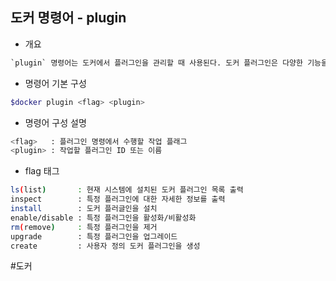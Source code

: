 ## 도커 명령어 - plugin

- 개요
```txt
`plugin` 명령어는 도커에서 플러그인을 관리할 때 사용된다. 도커 플러그인은 다양한 기능을 확장하고 도커 환경을 사용자 정의하는데 도움을 주는 확장 모듈이다. 
```

- 명령어 기본 구성
```bash
$docker plugin <flag> <plugin>
```

- 명령어 구성 설명
```bash
<flag>   : 플러그인 명령에서 수행할 작업 플래그
<plugin> : 작업할 플러그인 ID 또는 이름
```

- flag 태그
```bash
ls(list)       : 현재 시스템에 설치된 도커 플러그인 목록 출력
inspect        : 특정 플러그인에 대한 자세한 정보를 출력
install        : 도커 플러글인을 설치
enable/disable : 특정 플러그인을 활성화/비활성화
rm(remove)     : 특정 플러그인을 제거
upgrade        : 특정 플러그인을 업그레이드
create         : 사용자 정의 도커 플러그인을 생성
```

#도커